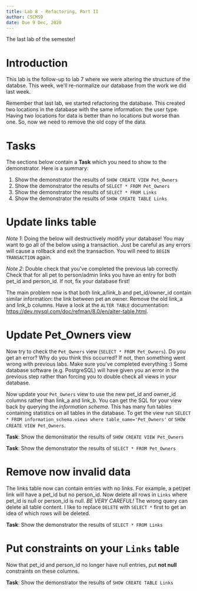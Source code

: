 ```yaml
---
title: Lab 8 - Refactoring, Part II
author: CSCM59
date: Due 9 Dec, 2020
---
```


The last lab of the semester!

# Introduction

This lab is the follow-up to lab 7 where we were altering the structure of the
databse. This week, we'll re-normalize our database from the work we did last
week. 

Remember that last lab, we started refactoring the database. This created two
locations in the database with the same information: the user type. Having two
locations for data is better than no locations but worse than one. So, now we
need to remove the old copy of the data.

# Tasks

The sections below contain a **Task** which you need to show to the
demonstrator. Here is a summary:

1. Show the demonstrator the results of `SHOW CREATE VIEW Pet_Owners`
2. Show the demonstrator the results of `SELECT * FROM Pet_Owners`
3. Show the demonstrator the results of `SELECT * FROM Links`
4. Show the demonstrator the results of `SHOW CREATE TABLE Links`

# Update links table

*Note 1*: Doing the below will destructively modify your database! You may want
to go all of the below using a transaction. Just be careful as any errors will
cause a rollback and exit the transaction. You will need to `BEGIN TRANSACTION`
again.

*Note 2*: Double check that you've completed the previous lab correctly. Check
that for all pet to person/admin links you have an entry for both pet_id and 
person_id. If not, fix your database first!

The main problem now is that both link_a/link_b and pet_id/owner_id contain 
similar information: the link between pet an owner. Remove the old link_a and
link_b columns. Have a look at the `ALTER TABLE` documentation:
<https://dev.mysql.com/doc/refman/8.0/en/alter-table.html>.

# Update Pet_Owners view

Now try to check the `Pet_Owners` view (`SELECT * FROM Pet_Owners`).
Do you get an error? Why do you think this occurred?
If not, then something went wrong with previous labs. Make sure you've 
completed everything :)
Some database software (e.g. PostgreSQL) will have given you an
error in the previous step rather than forcing you to double check all views
in your database.

Now update your `Pet_Owners` view to use the new pet_id and owner_id columns
rather than link_a and link_b. You can get the SQL for your view back by
querying the *information schema*. This has many fun tables containing
statistics on all tables in the database. To get the view run 
`SELECT * FROM information_schema.views where table_name='Pet_Owners'` or 
`SHOW CREATE VIEW Pet_Owners`. 

**Task**: Show the demonstrator the results of `SHOW CREATE VIEW Pet_Owners`

**Task**: Show the demonstrator the results of `SELECT * FROM Pet_Owners`

# Remove now invalid data

The links table now can contain entries with no links. For example, a pet/pet
link will have a pet_id but no person_id. Now delete all rows in `Links` where
pet_id is null or person_id is null. *BE VERY CAREFUL!* The wrong query can
delete all table content. I like to replace `DELETE` with `SELECT *` first to
get an idea of which rows will be deleted.

**Task**: Show the demonstrator the results of `SELECT * FROM Links`

# Put constraints on your `Links` table

Now that pet_id and person_id no longer have null entries, put **not null**
constraints on these columns.

**Task**: Show the demonstrator the results of `SHOW CREATE TABLE Links`

